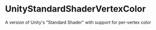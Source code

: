# UnityStandardShaderVertexColor
A version of Unity's "Standard Shader" with support for per-vertex color
